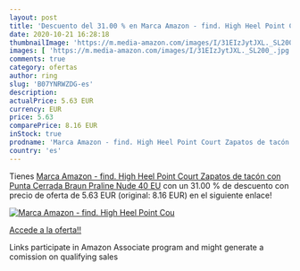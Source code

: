 ```yaml
---
layout: post
title: 'Descuento del 31.00 % en Marca Amazon - find. High Heel Point Cou'
date: 2020-10-21 16:28:18
thumbnailImage: 'https://m.media-amazon.com/images/I/31EIzJytJXL._SL200_.jpg'
images: [ 'https://m.media-amazon.com/images/I/31EIzJytJXL._SL200_.jpg' ]
comments: true
category: ofertas
author: ring
slug: 'B07YNRWZDG-es'
description:
actualPrice: 5.63 EUR
currency: EUR
price: 5.63
comparePrice: 8.16 EUR
inStock: true
prodname: 'Marca Amazon - find. High Heel Point Court Zapatos de tacón con Punta Cerrada  Braun  Praline  Nude   40 EU'
country: 'es'
---
```


Tienes [Marca Amazon - find. High Heel Point Court Zapatos de tacón con Punta Cerrada  Braun  Praline  Nude   40 EU](https://www.amazon.es/dp/B07YNRWZDG/?tag=tolees-21) con un 31.00 % de descuento con precio de oferta de 5.63 EUR (original: 8.16 EUR) en el siguiente enlace!

[![Marca Amazon - find. High Heel Point Cou](https://m.media-amazon.com/images/I/31EIzJytJXL._SL200_.jpg)](https://www.amazon.es/dp/B07YNRWZDG/?tag=tolees-21)

[Accede a la oferta!!](https://www.amazon.es/dp/B07YNRWZDG/?tag=tolees-21)

Links participate in Amazon Associate program and might generate a comission on qualifying sales


